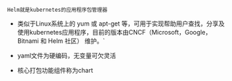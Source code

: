 `Helm就是kubernetes的应用程序包管理器`
* 类似于Linux系统上的 yum 或 apt-get 等，可用于实现帮助用户查找，分享及使用kubernetes应用程序，目前的版本由CNCF（Microsoft，Google，Bitnami 和 Helm 社区） 维护。`
* yaml文件为硬编码，无变量可欠灵活

* 核心打包功能组件称为chart
